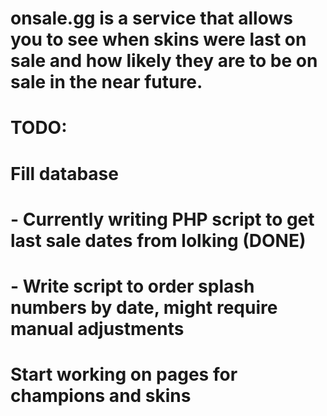 # onsale.gg is a service that allows you to see when skins were last on sale and how likely they are to be on sale in the near future.
# TODO:
# Fill database
# - Currently writing PHP script to get last sale dates from lolking (DONE)
# - Write script to order splash numbers by date, might require manual adjustments
# Start working on pages for champions and skins
# 
# 
# 
# 
# 
# 
# 
# 
# 
# 
# 
# 
# 
# 
# 
# 
# 